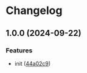 # Changelog

## 1.0.0 (2024-09-22)


### Features

* init ([44a02c9](https://github.com/phi-ag/argon2/commit/44a02c94fd4314f7b4dc0b1511baee5a128087ba))
